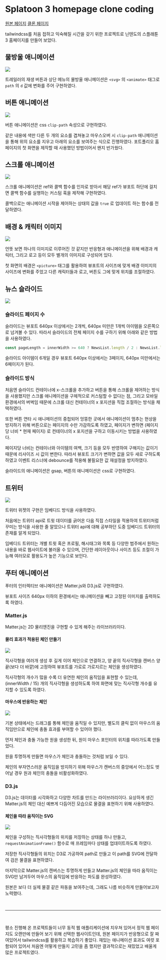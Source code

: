 # **Splatoon 3 homepage clone coding**

<a href="https://splatoon.nintendo.com/">원본 페이지</a>
<a href="https://splatoon3-clone.netlify.app/">클론 페이지</a>

tailwindcss를 처음 접하고 익숙해질 시간을 갖기 위한 프로젝트로 닌텐도의 스플래툰3 홈페이지를 만들어 보았다.

## **물방울 애니메이션**

![](https://velog.velcdn.com/images/drrobot409/post/2f15ecfd-5628-4fa0-8784-e016ce852029/image.gif)

트레일러의 재생 버튼과 상단 메뉴의 물방울 애니메이션은 `<svg>` 의 `<animate>` 태그로 `path` 의 `d` 값에 변화를 주어 구현하였다.

## **버튼 애니메이션**

![](https://velog.velcdn.com/images/drrobot409/post/95e5fc51-c223-4624-9ef5-d3652fd4ef9c/image.gif)

버튼 애니메이션은 css `clip-path` 속성으로 구현하였다.

같은 내용에 색만 다른 두 개의 요소를 겹쳐놓고 마우스오버 시 `clip-path` 애니메이션을 통해 위의 요소를 지우고 아래의 요소를 보여주는 식으로 진행하였다. 포트폴리오 홈페이지의 첫 화면을 제작할 때 사용했던 방법이어서 왠지 반가웠다.

## **스크롤 애니메이션**

![](https://velog.velcdn.com/images/drrobot409/post/b3ff3a77-ea56-4159-8bc8-1913ea2276cf/image.gif)

스크롤 애니메이션은 ref와 콜백 함수를 인자로 받아서 해당 ref가 뷰포트 하단에 걸치면 콜백 함수를 실행하는 커스텀 훅을 제작해 구현하였다.

콜백으로는 애니메이션 시작을 제어하는 상태의 값을 `true` 로 업데이트 하는 함수를 전달하였다.

## **배경 & 캐릭터 이미지**

![](https://velog.velcdn.com/images/drrobot409/post/bd47a146-8333-4d4a-b560-ee64995bccba/image.gif)

언뜻 보면 하나의 이미지로 이루어진 것 같지만 반응형과 애니메이션을 위해 배경과 캐릭터, 그리고 로고 등이 모두 별개의 이미지로 구성되어 있다.

첫 화면의 배경은 `<picture>` 태그를 활용하여 뷰포트의 사이즈에 맞게 배경 이미지의 사이즈에 변화를 주었고 다른 캐릭터들과 로고, 버튼도 그에 맞게 위치를 조절하였다.

## **뉴스 슬라이드**

![](https://velog.velcdn.com/images/drrobot409/post/e8756e27-8809-432e-847c-41117bb2e684/image.gif)

### **슬라이드 페이지 수**

슬라이드는 뷰포트 640px 이상에서는 2개씩, 640px 미만은 1개씩 아이템을 오른쪽으로 넘겨볼 수 있다. 따라서 슬라이드의 전체 페이지 수를 구하기 위해 아래와 같은 방법을 사용하였다.

```js
const pageLength = innerWidth >= 640 ? NewsList.length / 2 : NewsList.length;
```

슬라이드 아이템이 6개일 경우 뷰포트 640px 이상에서는 3페이지, 640px 미만에서는 6페이지가 된다.

### **슬라이드 방식**

처음엔 슬라이드 컨테이너에 x-스크롤을 추가하고 버튼을 통해 스크롤을 제어하는 방식을 사용했지만 스크롤 애니메이션을 구체적으로 커스텀할 수 없다는 점, 그리고 모바일 환경에서의 버벅임 때문에 스크롤 대신 컨테이너의 x 포지션을 직접 조절하는 방식을 채택하였다.

또한 버튼 연타 시 애니메이션의 중첩되어 엉뚱한 곳에서 애니메이션이 멈추는 현상을 방지하기 위해 버튼으로는 페이지의 수만 가감하도록 하였고, 페이지가 변하면 (페이지당 너비 \* 현재 페이지) 로 컨테이너의 x 포지션을 구하고 이동시키는 방법을 사용하였다.

페이지당 너비는 컨테이너와 아이템의 여백, 크기 등을 모두 반영하여 구해지는 값이기 때문에 리사이즈 시 값이 변한다. 따라서 뷰포트 크기가 변하면 값을 모두 새로 구하도록 하였고 이벤트 리스너에 debounce를 적용해 불필요한 값 재설정을 방지하였다.

슬라이드의 애니메이션은 gsap, 버튼의 애니메이션은 css로 구현하였다.

## **트위터**

![](https://velog.velcdn.com/images/drrobot409/post/5567a524-4230-4a80-96e8-ea037824c605/image.gif)

트위터 위젯의 구현은 임베디드 방식을 사용하였다.

처음에는 트위터 api로 트윗 데이터를 긁어온 다음 직접 스타일을 적용하여 트위터처럼 꾸미는 방식을 사용한 줄 알았으나 트위터 api에 대해 공부하던 도중 임베디드 트위터의 존재를 알게 되었다.

임베디드 트위터는 개별 트윗 혹은 프로필, 해시태그와 목록 등 다양한 범주에서 원하는 내용을 바로 웹사이트에 불러올 수 있으며, 간단한 레이아웃이나 사이즈 등도 조절이 가능해 여러모로 활용도가 높은 기능으로 보인다.

## **푸터 애니메이션**

푸터의 인터렉티브 애니메이션은 Matter.js와 D3.js로 구현하였다.

뷰포트 사이즈 640px 이하의 환경에서는 애니메이션을 빼고 고정된 이미지를 출력하도록 하였다.

### **Matter.js**

Matter.js는 2D 물리엔진을 구현할 수 있게 해주는 라이브러리이다.

#### **물리 효과가 적용된 체인 만들기**

![](https://velog.velcdn.com/images/drrobot409/post/e1a6e42b-04ea-48e3-b957-f37bd3462216/image.png)

직사각형을 여러개 생성 후 길게 이어 체인으로 연결하고, 양 끝의 직사각형을 캔버스 양 끝(보다 더 바깥)에 고정하여 뷰포트를 가로로 가로지르는 체인을 생성하였다.

직사각형의 개수가 많을 수록 더 유연한 체인의 움직임을 표현할 수 있는데, (innerWidth / 15) 개의 직사각형을 생성하도록 하여 화면에 맞는 직사각형 개수를 유지할 수 있도록 하였다.

#### **마우스에 반응하는 체인**

![](https://velog.velcdn.com/images/drrobot409/post/43211c7b-31df-4c6e-8990-57766aa42ebe/image.gif)

기본 상태에서는 드래그를 통해 체인을 움직일 수 있지만, 별도의 클릭 없이 마우스의 움직임만으로 체인에 충돌 효과를 부여할 수 있어야 했다.

먼저 체인과 충돌 가능한 원을 생성한 뒤, 원이 마우스 포인터의 위치를 따라가도록 만들었다.

원을 투명하게 만들면 마우스가 체인과 충돌하는 것처럼 보일 수 있다.

체인의 부자연스러운 움직임을 방지하기 위해 마우스가 캔버스의 중앙에서 어느정도 벗어날 경우 원과 체인의 충돌을 비활성화하였다.

### **D3.js**

D3.js는 데이터를 시각화하고 다양한 차트를 만드는 라이브러리이다.
요상하게 생긴 Matter.js의 체인 대신 예쁘게 다듬어진 모습으로 물결을 표현하기 위해 사용하였다.

#### **체인을 따라 움직이는 SVG**

![](https://velog.velcdn.com/images/drrobot409/post/d378dee9-c294-4295-8bf5-7d2318305315/image.gif)

체인을 구성하는 직사각형들의 위치를 저장하는 상태를 하나 만들고, `requestAnimationFrame()` 함수로 매 프레임마다 상태를 업데이트하도록 하였다.

저장한 직사각형들의 위치는 D3로 가공하여 path로 만들고 이 path를 SVG에 전달하여 검은 물결을 표현하였다.

마지막으로 Matter.js의 캔버스는 투명하게 만들고 Matter.js의 체인을 따라 움직이는 SVG만 남겨두어 마우스의 움직임에 반응하는 파도를 완성하였다.

원본은 보다 더 실제 물결 같은 파동을 보여주는데, 그래도 나름 비슷하게 만들어보고자 노력했다.

<br/>

---

<br/>

평소 진행해 온 프로젝트들이 너무 동적 웹 애플리케이션에 치우쳐 있어서 정적 웹 페이지도 오랜만에 만들어 보기 위해 선택한 웹사이트인데, 원본 페이지가 반응형으로 잘 짜여있어서 tailwindcss를 활용하고 복습하기 좋았다. 재밌는 애니메이션 효과도 여럿 포함되어 있어서 처음엔 어떻게 만들지 고민을 좀 했지만 결과적으로는 재밌었고 배울게 많은 프로젝트였다.
